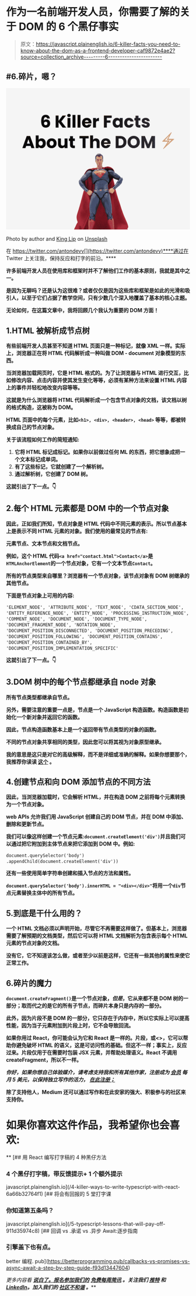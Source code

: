 # 作为一名前端开发人员，你需要了解的关于 DOM 的 6 个黑仔事实

> 原文：<https://javascript.plainenglish.io/6-killer-facts-you-need-to-know-about-the-dom-as-a-frontend-developer-caf9872e4ae2?source=collection_archive---------6----------------------->

## #6.碎片，嗯？

![](img/2b193040c160f44161c657ea63de46d1.png)

Photo by author and [King Lip](https://unsplash.com/photos/S9uB_IlDThw) on [Unsplash](https://unsplash.com/photos/S9uB_IlDThw)

在 https://twitter.com/antondevv[](https://twitter.com/antondevv)****通过在 Twitter 上关注我，保持反应和打字的前沿。****

**许多前端开发人员在使用库和框架时并不了解他们工作的基本原则，我就是其中之一。**

**是因为无聊吗？还是认为这很难？或者仅仅是因为这些库和框架是如此的光滑和吸引人，以至于它们占据了教学空间，只有少数几个深入地覆盖了基本的核心主题。**

**无论如何，在这篇文章中，我将回顾几个我认为重要的 DOM 方面！**

## **1.HTML 被解析成节点树**

**有些前端开发人员甚至不知道 HTML 页面只是一种标记，就像 XML 一样。实际上，浏览器正在将 HTML 代码解析成一种叫做 DOM - document 对象模型的东西。**

**当浏览器加载网页时，它是 HTML 格式的。为了让浏览器与 HTML 进行交互，比如修改内容、点击内容并使其发生变化等等，必须有某种方法来设置 HTML 内容上的事件并轻松地改变内容等等。**

**这就是为什么浏览器将 HTML 代码解析成一个包含节点对象的文档，该文档以树的格式构造，这被称为 DOM。**

**HTML 页面中的每个元素，比如`<h1>, <div>, <header>, <head>` 等等，都被转换成自己的节点对象。**

****关于该流程如何工作的简短通知:****

1.  **它将 HTML 标记成标记。如果你以前做过任何 ML 的东西，把它想象成把一个文本标记成单词。**
2.  **有了这些标记，它就创建了一个解析树。**
3.  **通过解析树，它创建了 DOM 树。**

**这就引出了下一点。👇**

## **2.每个 HTML 元素都是 DOM 中的一个节点对象**

**因此，正如我们所知，节点对象是 HTML 代码中不同元素的表示。所以节点基本上是表示不同 HTML 元素的对象。我们使用的最常见的节点有:**

****元素节点、文本节点和文档节点。****

**例如，这个 HTML 代码`<a href="contact.html">Contact</a>`是`HTMLAnchorElement`的一个节点对象，它有一个文本节点`Contact`。**

**所有的节点类型来自哪里？浏览器有一个节点对象，该节点对象有 DOM 树继承的其他节点。**

****下面是节点对象上可用的内容:****

```
'ELEMENT_NODE', 'ATTRIBUTE_NODE', 'TEXT_NODE', 'CDATA_SECTION_NODE', 'ENTITY_REFERENCE_NODE', 'ENTITY_NODE', 'PROCESSING_INSTRUCTION_NODE', 'COMMENT_NODE', 'DOCUMENT_NODE', 'DOCUMENT_TYPE_NODE', 'DOCUMENT_FRAGMENT_NODE', 'NOTATION_NODE', 'DOCUMENT_POSITION_DISCONNECTED', 'DOCUMENT_POSITION_PRECEDING', 'DOCUMENT_POSITION_FOLLOWING', 'DOCUMENT_POSITION_CONTAINS', 'DOCUMENT_POSITION_CONTAINED_BY', 'DOCUMENT_POSITION_IMPLEMENTATION_SPECIFIC'
```

**这就引出了下一点。👇**

## **3.DOM 树中的每个节点都继承自 node 对象**

**所有节点类型都继承自节点。**

**另外，需要注意的重要一点是，节点是一个 JavaScript 构造函数。构造函数是初始化一个新对象并返回它的函数。**

**因此，节点构造函数基本上是一个返回带有节点类型的对象的函数。**

**不同的节点对象共享相同的类型，因此您可以将其视为对象原型继承。**

**我的意思是这只是对它的高级解释，而不是详细或准确的解释。如果你想要那个，我推荐你读读 [**这个**](http://domenlightenment.com/) 。**

## **4.创建节点和向 DOM 添加节点的不同方法**

**因此，当浏览器加载时，它会解析 HTML，并在构造 DOM 之前将每个元素转换为一个节点对象。**

**web APIs 允许我们用 JavaScript 创建自己的 DOM 节点，并在 DOM 中添加、删除和更新节点。**

**我们可以像这样创建一个节点元素:`document.createElement('div')`并且我们可以通过把它附加到主体节点来把它添加到 DOM 中。例如:**

```
document.querySelector('body')
.appendChild(document.createElement('div'))
```

**还有一些使用简单字符串创建和插入节点的方法和属性。**

**`document.querySelector('body').innerHTML = "<div></div>"`将用一个`div`节点元素替换主体中的所有节点。**

## **5.到底是干什么用的？**

**一个 HTML 文档必须以声明开始，尽管它不再需要这样做了。但基本上，浏览器需要了解预期的文档类型，然后它可以将 HTML 文档解析为包含表示每个 HTML 元素的节点对象的文档。**

**没有它，它不知道该怎么做，或者至少以前是这样，它还有一些其他的属性来使它正常工作。**

## **6.碎片的魔力**

**`document.createFragment()`是一个节点对象，*但是*，它从来都不是 DOM 树的一部分；取而代之的是它的所有子节点，而碎片本身只是内存的一部分。**

**此外，因为片段不是 DOM 的一部分，它只存在于内存中，所以它实际上可以提高性能，因为当子元素附加到片段上时，它不会导致回流。**

**如果你用过 React，你可能会认为它和 React 是一样的。片段，或<>，它可以帮助你避免破坏 HTML 的语义，这是可访问性的基础。但这不一样；事实上，反应过来。片段仅用于在需要时包装 JSX 元素，并帮助处理语义。React 不调用 createFragment，所以不一样。**

***你好，如果你想自己体验媒介，请考虑支持我和所有其他作家，注册成为* [***会员***](https://medium.com/@anton.franzen/membership) *每月 5 美元，以保持独立写作的活力，* [***在此注册；***](https://medium.com/@anton.franzen/membership)**

**除了支持他人，Medium 还可以通过写作和在此安家的强大、积极参与的社区来支持你。**

# **如果你喜欢这件作品，我希望你也会喜欢:**

**[](/4-killer-ways-to-write-typescript-with-react-6a66b32764f1) [## 用 React 编写打字稿的 4 种黑仔方法

### 4 个黑仔打字稿，带反馈提示+ 1 个额外提示

javascript.plainenglish.io](/4-killer-ways-to-write-typescript-with-react-6a66b32764f1) [](/5-typescript-lessons-that-will-pay-off-911d35974c8) [## 将会有回报的 5 堂打字课

### 你知道第五条吗？

javascript.plainenglish.io](/5-typescript-lessons-that-will-pay-off-911d35974c8) [](https://betterprogramming.pub/callbacks-vs-promises-vs-async-await-a-step-by-step-guide-f93d13447604) [## 回调 vs .承诺 vs .异步 Await:逐步指南

### 引擎盖下也有点。

better 编程. pub](https://betterprogramming.pub/callbacks-vs-promises-vs-async-await-a-step-by-step-guide-f93d13447604) 

*更多内容看* [***说白了。报名参加我们的***](https://plainenglish.io/) **[***免费每周简讯***](http://newsletter.plainenglish.io/) *。关注我们* [***推特***](https://twitter.com/inPlainEngHQ) *和*[***LinkedIn***](https://www.linkedin.com/company/inplainenglish/)*。加入我们的* [***社区不和谐***](https://discord.gg/GtDtUAvyhW) *。*****